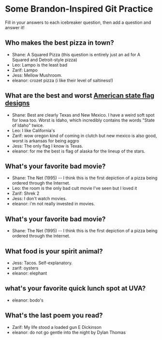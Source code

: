 # Some Brandon-Inspired Git Practice
Fill in your answers to each icebreaker question, then add a question and answer it!

## Who makes the best pizza in town? 
* Shane: A Squared Pizza (this question is entirely just an ad for A Squared and Detroit-style pizza)
* Leo: Lampo is the least bad 
* Zarif: Lampo 
* Jess: Mellow Mushroom.
* eleanor: crozet pizza (i like their level of saltiness!)

## What are the best and worst [American state flag designs](https://en.wikipedia.org/wiki/Flags_of_the_U.S._states_and_territories)
* Shane: Best are clearly Texas and New Mexico. I have a weird soft spot for Iowa too. Worst is Idaho, which incredibly contains the words "State of Idaho" twice. 
* Leo: I like California's
* Zarif: wow oregon kind of coming in clutch but new mexico is also good, worst is arkansas for being aggro 
* Jess: The only flag I know is Texas.
* eleanor: for me the best is flag of alaska for the lineup of the stars.

## What's your favorite bad movie?
* Shane: The Net (1995) -- I think this is the first depiction of a pizza being ordered through the Internet. 
* Leo: the room is the only bad cult movie I've seen but I loved it
* Zarif: Shrek 2 
* Jess: I don't watch movies. 
* eleanor: i'm not really invested in movies. 


## What's your favorite bad movie?
* Shane: The Net (1995) -- I think this is the first depiction of a pizza being ordered through the Internet. 

## What food is your spirit animal?
* Jess: Tacos. Self-explanatory. 
* zarif: oysters 
* eleanor: elephant

## what's your favorite quick lunch spot at UVA?
* eleanor: bodo's

## What's the last poem you read?
* Zarif: My life stood a loaded gun E Dickinson 
* eleanor: do not go gentle into the night by Dylan Thomas


